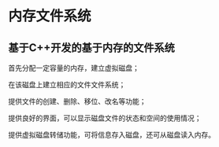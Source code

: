 # 内存文件系统
## 基于C++开发的基于内存的文件系统

首先分配一定容量的内存，建立虚拟磁盘；

在该磁盘上建立相应的文件文件系统；

提供文件的创建、删除、移位、改名等功能；

提供良好的界面，可以显示磁盘文件的状态和空间的使用情况；

提供虚拟磁盘转储功能，可将信息存入磁盘，还可从磁盘读入内存。
